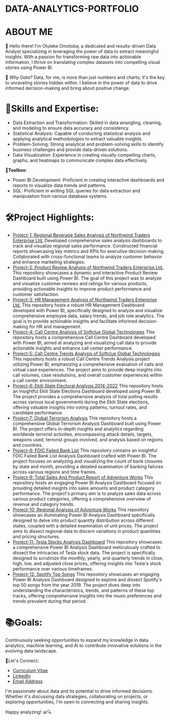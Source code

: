 # DATA-ANALYTICS-PORTFOLIO
# ABOUT ME
👋 Hello there! I'm Oluleke Omotoba, a dedicated and results-driven Data Analyst specializing in leveraging the power of data to extract meaningful insights. With a passion for transforming raw data into actionable information, I thrive on translating complex datasets into compelling visual stories using Power BI.

🚀 _Why Data?_ Data, for me, is more than just numbers and charts; it's the key to unraveling stories hidden within. I believe in the power of data to drive informed decision-making and bring about positive change.

# 🧰Skills and Expertise:
- Data Extraction and Transformation: Skilled in data wrangling, cleaning, and modeling to ensure data accuracy and consistency.
- Statistical Analysis: Capable of conducting statistical analysis and applying analytical methodologies to extract valuable insights.
- Problem-Solving: Strong analytical and problem-solving skills to identify business challenges and provide data-driven solutions.
- Data Visualization: Experience in creating visually compelling charts, graphs, and heatmaps to communicate complex data effectively.
  
**🔧Toolbox:**
- Power BI Development: Proficient in creating interactive dashboards and reports to visualize data trends and patterns.
- SQL: Proficient in writing SQL queries for data extraction and manipulation from various database systems.

# 🛠Project Highlights:
- [Project-1: Regional Beverage Sales Analysis of Northwind Traders Enterprise Ltd.](https://github.com/olulekeomotoba/Project-1)
Developed comprehensive sales analysis dashboards to track and visualize regional sales performance.
Constructed financial reports showcasing key metrics and KPIs for executive decision-making.
Collaborated with cross-functional teams to analyze customer behavior and enhance marketing strategies.
- [Project-2: Product Review Analysis of Northwind Traders Enterprise Ltd.](https://github.com/olulekeomotoba/Project-2)
This repository showcases a dynamic and interactive Product Review Dashboard built using Power BI. The goal of this project was to analyze and visualize customer reviews and ratings for various products, providing actionable insights to improve product performance and customer satisfaction.
- [Project-3: HR Management Analysis of Northwind Traders Enterprise Ltd.](https://github.com/olulekeomotoba/Project-3)
This repository hosts a robust HR Management Dashboard developed with Power BI, specifically designed to analyze and visualize comprehensive employee data, salary trends, and job role analytics. The goal is to provide actionable insights and facilitate informed decision-making for HR and management.
- [Project-4: Call Centre Analysis of Softclue Global Technologies](https://github.com/olulekeomotoba/Project-4)
This repository hosts a comprehensive Call Centre Dashboard developed with Power BI, aimed at analyzing and visualizing call data to provide actionable insights and enhance call center performance.
- [Project-5: Call Centre Trends Analysis of Softclue Global Technologies](https://github.com/olulekeomotoba/Project-5)
This repository hosts a robust Call Centre Trends Analysis project utilizing Power BI, emphasizing a comprehensive evaluation of calls and virtual case experiences. The project aims to provide deep insights into call volumes, case resolutions, and overall customer experiences within a call center environment.
- [Project-6: Ekiti State Electoral Analysis 2014-2022](https://github.com/olulekeomotoba/Project-6)
This repository hosts an insightful Ekiti State Elections Dashboard developed using Power BI. The project provides a comprehensive analysis of total polling results across various local governments during the Ekiti State elections, offering valuable insights into voting patterns, turnout rates, and candidate performance.
- [Project-7: Global Terrorism Analysis](https://github.com/olulekeomotoba/Project-7)
This repository hosts a comprehensive Global Terrorism Analysis Dashboard built using Power BI. The project offers in-depth insights and analytics regarding worldwide terrorist activities, encompassing attack details, targets, weapons used, terrorist groups involved, and analysis based on regions and countries.
- [Project-8: FDIC Failed Bank List](https://github.com/olulekeomotoba/Project-8)
This repository contains an insightful FDIC Failed Bank List Analysis Dashboard crafted with Power BI. The project focuses on analyzing and visualizing the count of bank closures by state and month, providing a detailed examination of banking failures across various regions and time frames.
- [Project-9: Total Sales And Product Report of Adventure Works](https://github.com/olulekeomotoba/Project-9)
This repository hosts an engaging Power BI Analysis Dashboard focused on providing detailed insights into sales amounts and product category performance. The project's primary aim is to analyze sales data across various product categories, offering a comprehensive overview of revenue and category trends.
- [Project-10: Regional Analysis of Adventure Works](https://github.com/olulekeomotoba/Project-10)
This repository showcases an illuminating Power BI Analysis Dashboard specifically designed to delve into product quantity distribution across different states, coupled with a detailed examination of unit prices. The project aims to dissect regional data to discern variations in product quantities and pricing structures.
- [Project-11: Tesla Stocks Analysis Dashboard](https://github.com/olulekeomotoba/Project-11)
This repository showcases a comprehensive Power BI Analysis Dashboard meticulously crafted to dissect the intricacies of Tesla stock data. The project is specifically designed to scrutinize the monthly, yearly, and quarterly trends in close, high, low, and adjusted close prices, offering insights into Tesla's stock performance over various timeframes.
- [Project-12: Spotify Top Songs](https://github.com/olulekeomotoba/Project-12)
This repository showcases an engaging Power BI Analysis Dashboard designed to explore and dissect Spotify's top 50 songs from the year 2019. The project dives deep into understanding the characteristics, trends, and patterns of these top tracks, offering comprehensive insights into the music preferences and trends prevalent during that period.

# 📚Goals:

Continuously seeking opportunities to expand my knowledge in data analytics, machine learning, and AI to contribute innovative solutions in the evolving data landscape.

🔗Let's Connect:
- [Curriculum Vitae](https://github.com/olulekeomotoba/DATA-ANALYTICS-PORTFOLIO/files/13432712/My.Power.BI.CV.pdf)
- [LinkedIn](https://linkedin.com/in/oluleke-omotoba-6a1b61296)
- [Email Address](mailto:omotobaoluleke1@gmail.com)

I'm passionate about data and its potential to drive informed decisions. Whether it's discussing data strategies, collaborating on projects, or exploring opportunities, I'm open to connecting and sharing insights.

Happy analyzing! 📊🔍
